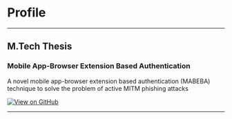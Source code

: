 # Profile
---
## M.Tech Thesis

### Mobile App-Browser Extension Based Authentication

A novel mobile app-browser extension based authentication (MABEBA) technique to solve the problem of active MITM phishing attacks

[![View on GitHub](https://img.shields.io/badge/GitHub-View_on_GitHub-blue?logo=GitHub)](https://github.com/ritwikdesai/mabeba)

---
